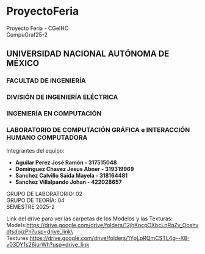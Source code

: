 # ProyectoFeria
Proyecto Feria - CGeIHC\
CompuGraf25-2

## UNIVERSIDAD NACIONAL AUTÓNOMA DE MÉXICO
### FACULTAD DE INGENIERÍA
### DIVISIÓN DE INGENIERÍA ELÉCTRICA
### INGENIERÍA EN COMPUTACIÓN
### LABORATORIO DE COMPUTACIÓN GRÁFICA e INTERACCIÓN HUMANO COMPUTADORA

Integrantes del equipo:
- **Aguilar Perez José Ramón - 317515048**
- **Dominguez Chavez Jesus Abner - 319319969**
- **Sanchez Calvillo Saida Mayela - 318164481**
- **Sanchez Villalpando Johan - 422028657**

GRUPO DE LABORATORIO: 02\
GRUPO DE TEORÍA: 04\
SEMESTRE 2025-2

Link del drive para ver las carpetas de los Modelos y las Texturas:\
Models:https://drive.google.com/drive/folders/12jhKncpOXbcLnRqZv_OoshvdtsdojzPn?usp=drive_link\
Textures:https://drive.google.com/drive/folders/1YpLpRQmCSTL4g--X8-v03DY1s26iurWh?usp=drive_link
